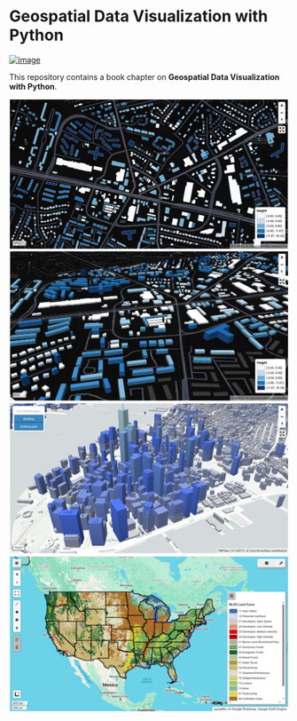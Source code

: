 # Geospatial Data Visualization with Python

[![image](https://colab.research.google.com/assets/colab-badge.svg)](https://colab.research.google.com/github/opengeos/geospatial-dataviz-python/blob/main/data_viz.ipynb)

This repository contains a book chapter on **Geospatial Data Visualization with Python**.

![](images/building_height_2d.jpg)
![](images/building_height_3d.jpg)
![](images/overture_buildings_3d.jpg)
![](images/gee_nlcd.jpg)
